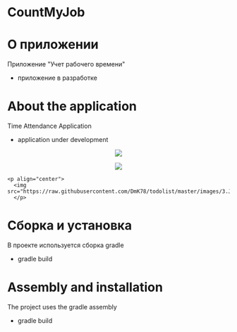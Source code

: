# CountMyJob


# О приложении
Приложение "Учет рабочего времени"

- приложение в разработке



# About the application
Time Attendance Application
 
- application under development



<p align="center">
  <img src="https://raw.githubusercontent.com/DmK78/todolist/master/images/1.JPG">
  </p>

  <p align="center">
    <img src="https://raw.githubusercontent.com/DmK78/todolist/master/images/2.JPG">
    </p>

    <p align="center">
      <img src="https://raw.githubusercontent.com/DmK78/todolist/master/images/3.JPG">
      </p>



# Сборка и установка
В проекте используется сборка gradle
- gradle build

# Assembly and installation
The project uses the gradle assembly
- gradle build
